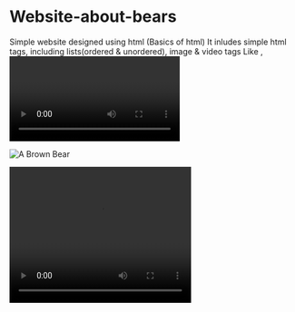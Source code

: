 # Website-about-bears
Simple website designed using html (Basics of html)
It inludes simple html tags, including lists(ordered & unordered), image & video tags
Like <img>, <video>
Also includes about attributes like width, height, control, id, .....
Tags for specifying text like strong, em, br, span, .....

<img src="https://content.codecademy.com/courses/web-101/web101-image_brownbear.jpg" alt="A Brown Bear"/>

<video src="https://content.codecademy.com/courses/freelance-1/unit-1/lesson-2/htmlcss1-vid_brown-bear.mp4" width="320" height="240" controls>Video not supported</video>
